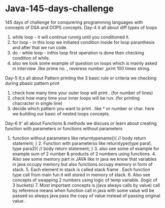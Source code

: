 # Java-145-days-challenge
145 days of challenge for conqurering programming languages with concepts of DSA and OOPS concepts.
Day-4 
it all about diff types of loops 
1. while loop - it will continue runnig until you conditioned it.
2. for loop - in this loop we initiated  condition inside for loop paranthesis
 and after that we run code.
3. do - while loop - inthis loop first operation is done then checking condition of while.
4. also we look some example of question on loops which is mainly asked in interview .like prime no. , reverese number ,print 100 times string.

Day-5
It;s all about Pattern printing the 3 basic rule or criteria we checking during pbasic pattern print
1. check how many time your outer loop will print . (for number of lines)
2. check how many time your inner loops will be run. (for printing chacracter in single line)
3. decide which pattern you want to print . like * or number or char.
   here we building our basic of nested loops concepts.

Day-6
It' all about Functions & methods we discuss or learn about creating function with parameters or functions without parameters
1. function without parameters like returntypename(){
                              // body
                         return statement;
                       }
   2. Function with parameterss like returntype(type para1, type para2){
                                       // body
                                 return statement;
                          }
   3. also see some of example for example sum of 2 number & products of 2 numbers using functions.
   4. Also see some memory part in JAVA like in java we know that variables in java occupy memory but also functions occupy memory in form of stack.
   5. Each element in stack is called stack frame . Each function type call from main fun it will stored in memory of stack.
   6. Also see concepts of swapping 2 numbers using logic of temp variable. (logic of 3 buckets)
   7. Most important concepts is j(ava always calls by value) call by reference means when function call in java with some value will be passed so always java pass the copy of value instead of passing original value .    
